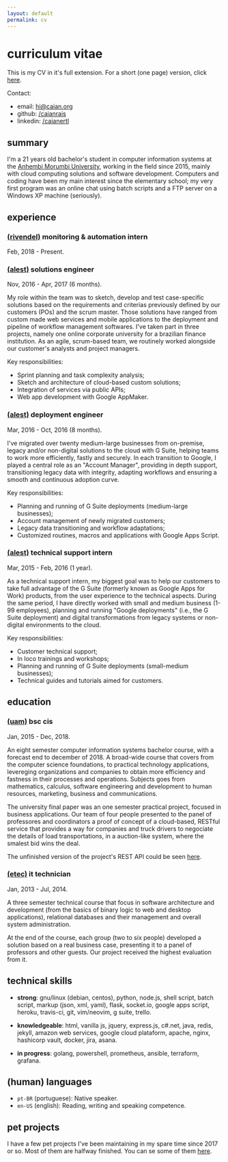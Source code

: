 ```yaml
---
layout: default
permalink: cv
---
```


# curriculum vitae

This is my CV in it's full extension. For a short (one page) version, click
[here](#).

Contact:
 - email: [hi@caian.org](mailto:hi@caian.org)
 - github: [/caianrais](https://github.com/caianrais)
 - linkedin: [/caianertl](https://www.linkedin.com/in/caianertl)


## summary

I'm a 21 years old bachelor's student in computer information systems at the
[Anhembi Morumbi University](http://portal.anhembi.br), working in the field
since 2015, mainly with cloud computing solutions and software development.
Computers and coding have been my main interest since the elementary school; my
very first program was an online chat using batch scripts and a FTP server on a
Windows XP machine (seriously).


## experience

### [(rivendel)](https://rivendel.com.br) monitoring & automation intern

Feb, 2018 - Present.

### [(alest)](http://www.alest.com.br) solutions engineer

Nov, 2016 - Apr, 2017 (6 months).

My role within the team was to sketch, develop and test case-specific solutions
based on the requirements and criterias previously defined by our customers
(POs) and the scrum master. Those solutions have ranged from custom made web
services and mobile applications to the deployment and pipeline of workflow
management softwares. I've taken part in three projects, namely one online
corporate university for a brazilian finance institution. As an agile,
scrum-based team, we routinely worked alongside our customer's analysts and
project managers.

Key responsibilities:
 - Sprint planning and task complexity analysis;
 - Sketch and architecture of cloud-based custom solutions;
 - Integration of services via public APIs;
 - Web app development with Google AppMaker.

### [(alest)](http://www.alest.com.br) deployment engineer

Mar, 2016 - Oct, 2016 (8 months).

I've migrated over twenty medium-large businesses from on-premise, legacy
and/or non-digital solutions to the cloud with G Suite, helping teams to work
more efficiently, fastly and securely. In each transition to Google, I played a
central role as an "Account Manager", providing in depth support, transitioning
legacy data with integrity, adapting workflows and ensuring a smooth and
continuous adoption curve.

Key responsibilities:
 - Planning and running of G Suite deployments (medium-large businesses);
 - Account management of newly migrated customers;
 - Legacy data transitioning and workflow adaptations;
 - Customized routines, macros and applications with Google Apps Script.

### [(alest)](http://www.alest.com.br) technical support intern

Mar, 2015 - Feb, 2016 (1 year).

As a technical support intern, my biggest goal was to help our customers to
take full advantage of the G Suite (formerly known as Google Apps for Work)
products, from the user experience to the technical aspects. During the same
period, I have directly worked with small and medium business (1-99 employees),
planning and running "Google deployments" (i.e., the G Suite deployment) and
digital transformations from legacy systems or non-digital environments to the
cloud.

Key responsibilities:
 - Customer technical support;
 - In loco trainings and workshops;
 - Planning and running of G Suite deployments (small-medium businesses);
 - Technical guides and tutorials aimed for customers.


## education

### [(uam)](http://portal.anhembi.br/graduacao/cursos/sistemas-de-informacao) bsc cis

Jan, 2015 - Dec, 2018.

An eight semester computer information systems bachelor course, with a forecast
end to december of 2018. A broad-wide course that covers from the computer
science foundations, to practical technology applications, levereging
organizations and companies to obtain more efficiency and fastness in their
processes and operations. Subjects goes from mathematics, calculus, software
engineering and development to human resources, marketing, business and
communications.

The university final paper was an one semester practical project, focused in
business applications. Our team of four people presented to the panel of
professores and coordinators a proof of concept of a cloud-based, RESTful
service that provides a way for companies and truck drivers to negociate the
details of load transportations, in a auction-like system, where the smalest
bid wins the deal.

The unfinished version of the project's REST API could be seen
[here](https://github.com/caianrais/mcore).


### [(etec)](https://www.vestibulinhoetec.com.br/unidades-cursos/curso.asp?c=702) it technician

Jan, 2013 - Jul, 2014.

A three semester technical course that focus in software architecture and
development (from the basics of binary logic to web and desktop applications),
relational databases and their management and overall system administration.

At the end of the course, each group (two to six people) developed a solution
based on a real business case, presenting it to a panel of professors and other
guests. Our project received the highest evaluation from it.


## technical skills

 - **strong**: gnu/linux (debian, centos), python, node.js, shell script, batch
     script, markup (json, xml, yaml), flask, socket.io, google apps script,
     heroku, travis-ci, git, vim/neovim, g suite, trello.

 - **knowledgeable**: html, vanilla js, jquery, express.js, c#.net, java, redis,
     jekyll, amazon web services, google cloud plataform, apache, nginx,
     hashicorp vault, docker, jira, asana.

 - **in progress**: golang, powershell, prometheus, ansible, terraform, grafana.


## (human) languages

 - `pt-BR` (portuguese): Native speaker.
 - `en-US` (english): Reading, writing and speaking competence.


## pet projects

I have a few pet projects I've been maintaining in my spare time since 2017 or
so. Most of them are halfway finished. You can se some of them [here](/projs).

